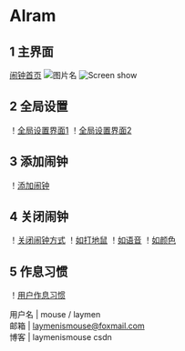 # Alram 
## 1 主界面
[闹钟首页](https://github.com/laymen/Alarm/blob/master/screen/1.jpg)
![图片名](__SCREEN__/1jpg)
![Screen show](https://github.com/laymen/Game/blob/master/screen/1.jpg)
## 2 全局设置
！[全局设置界面1](https://github.com/laymen/Alarm/blob/master/screen/10.jpg)
！[全局设置界面2](https://github.com/laymen/Alarm/blob/master/screen/2.jpg)
## 3 添加闹钟
！[添加闹钟](https://github.com/laymen/Alarm/blob/master/screen/3.jpg)
## 4 关闭闹钟
！[关闭闹钟方式](https://github.com/laymen/Alarm/blob/master/screen/6.jpg)
！[如打地鼠](https://github.com/laymen/Alarm/blob/master/screen/7.jpg)
！[如语音](https://github.com/laymen/Alarm/blob/master/screen/8.jpg)
！[如颜色](https://github.com/laymen/Alarm/blob/master/screen/9.jpg)
## 5 作息习惯
！[用户作息习惯](https://github.com/laymen/Alarm/blob/master/screen/4.jpg)
 
 
用户名   | mouse / laymen    
邮箱     |  laymenismouse@foxmail.com   
博客     |  laymenismouse csdn
